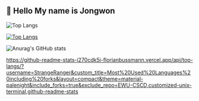 ## 👋 Hello My name is Jongwon
<center>

</center>


![Top Langs](https://github-readme-stats.vercel.app/api/top-langs/?username=Jongwon-0518)

[![Top Langs](https://github-readme-stats.vercel.app/api/top-langs/?username=Jongwon-0518&layout=compact)](https://github.com/Jongwon-0518/github-readme-stats)


![Anurag's GitHub stats](https://github-readme-stats.vercel.app/api?username=Jongwon-0518&show_icons=true&theme=jolly)

https://github-readme-stats-i270cdk5i-florianbussmann.vercel.app/api/top-langs/?username=StrangeRanger&custom_title=Most%20Used%20Languages%20including%20forks&layout=compact&theme=material-palenight&include_forks=true&exclude_repo=EWU-CSCD,customized-unix-terminal,github-readme-stats

<!--
**Jongwon-0518/Jongwon-0518** is a ✨ _special_ ✨ repository because its `README.md` (this file) appears on your GitHub profile.

Here are some ideas to get you started:

- 🔭 I’m currently working on ...
- 🌱 I’m currently learning ...
- 👯 I’m looking to collaborate on ...
- 🤔 I’m looking for help with ...
- 💬 Ask me about ...
- 📫 How to reach me: ...
- 😄 Pronouns: ...
- ⚡ Fun fact: ...
-->
